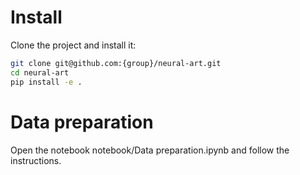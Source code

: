 # Install

Clone the project and install it:

```bash
git clone git@github.com:{group}/neural-art.git
cd neural-art
pip install -e .
```

# Data preparation

Open the notebook notebook/Data preparation.ipynb and follow the instructions.
